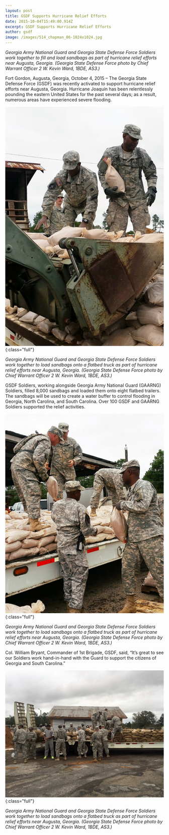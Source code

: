 ```yaml
---
layout: post
title: GSDF Supports Hurricane Relief Efforts
date: 2015-10-04T15:49:00.914Z
excerpt: GSDF Supports Hurricane Relief Efforts
author: gsdf
image: /images/514_chapman_06-1024x1024.jpg
---
```

*Georgia Army National Guard and Georgia State Defense Force Soldiers work together to fill and load sandbags as part of hurricane relief efforts near Augusta, Georgia. (Georgia State Defense Force photo by Chief Warrant Officer 2 W. Kevin Ward, 1BDE, AS3.)*

Fort Gordon, Augusta, Georgia, October 4, 2015 – The Georgia State Defense Force (GSDF) was recently activated to support hurricane relief efforts near Augusta, Georgia. Hurricane Joaquin has been relentlessly pounding the eastern United States for the past several days; as a result, numerous areas have experienced severe flooding.

![Georgia Army National Guard and Georgia State Defense Force Soldiers work together to load sandbags onto a flatbed truck as part of hurricane relief efforts near Augusta, Georgia. (Georgia State Defense Force photo by Chief Warrant Officer 2 W. Kevin Ward, 1BDE, AS3.)](/images/20chapman_3756-682x1024.jpg){:class="full"}

*Georgia Army National Guard and Georgia State Defense Force Soldiers work together to load sandbags onto a flatbed truck as part of hurricane relief efforts near Augusta, Georgia. (Georgia State Defense Force photo by Chief Warrant Officer 2 W. Kevin Ward, 1BDE, AS3.)*

GSDF Soldiers, working alongside Georgia Army National Guard (GAARNG) Soldiers, filled 8,000 sandbags and loaded them onto eight flatbed trailers. The sandbags will be used to create a water buffer to control flooding in Georgia, North Carolina, and South Carolina. Over 100 GSDF and GAARNG Soldiers supported the relief activities.

![Georgia Army National Guard and Georgia State Defense Force Soldiers work together to load sandbags onto a flatbed truck as part of hurricane relief efforts near Augusta, Georgia. (Georgia State Defense Force photo by Chief Warrant Officer 2 W. Kevin Ward, 1BDE, AS3.)](/images/20151004_chapman_9-818x1024.jpg){:class="full"}

*Georgia Army National Guard and Georgia State Defense Force Soldiers work together to load sandbags onto a flatbed truck as part of hurricane relief efforts near Augusta, Georgia. (Georgia State Defense Force photo by Chief Warrant Officer 2 W. Kevin Ward, 1BDE, AS3.)*

Col. William Bryant, Commander of 1st Brigade, GSDF, said, “It’s great to see our Soldiers work hand-in-hand with the Guard to support the citizens of Georgia and South Carolina.”

![Georgia Army National Guard and Georgia State Defense Force Soldiers work together to load sandbags onto a flatbed truck as part of hurricane relief efforts near Augusta, Georgia. (Georgia State Defense Force photo by Chief Warrant Officer 2 W. Kevin Ward, 1BDE, AS3.)](/images/img_0_chapman_4-1024x818.jpg){:class="full"}

*Georgia Army National Guard and Georgia State Defense Force Soldiers work together to load sandbags onto a flatbed truck as part of hurricane relief efforts near Augusta, Georgia. (Georgia State Defense Force photo by Chief Warrant Officer 2 W. Kevin Ward, 1BDE, AS3.)*